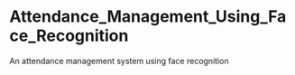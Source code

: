 # Attendance_Management_Using_Face_Recognition
An attendance management system using face recognition
